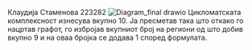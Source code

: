 Клаудија Стаменова 223282
![Diagram_final drawio](https://github.com/klaudijastamenova/SI_2024_lab2_223282/assets/165088169/071a6325-0091-4b80-8a04-6933ee78fcd0)
Цикломатската комплексност изнесува вкупно 10. Ја пресметав така што откако го нацртав графот, го избројав вкупниот број на региони од што добив вкупно 9 и на оваа бројка се додава 1 според формулата.

